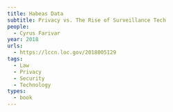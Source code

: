 ```yaml
---
title: Habeas Data
subtitle: Privacy vs. The Rise of Surveillance Tech
people:
  - Cyrus Farivar
year: 2018
urls:
  - https://lccn.loc.gov/2018005129
tags:
  - Law
  - Privacy
  - Security
  - Technology
types:
  - book
---
```

